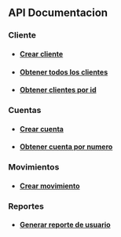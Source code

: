 ## API Documentacion

### Cliente

- #### [Crear cliente](docs/crearCliente.md)

- #### [Obtener todos los clientes](docs/obtenerClientes.md)

- #### [Obtener clientes por id](docs/obtenerClientesPorId.md)


### Cuentas

- #### [Crear cuenta](docs/crearCuenta.md)

- #### [Obtener cuenta por numero](docs/obtenerCuentaPorNumero.md)


### Movimientos

- #### [Crear movimiento](docs/crearMovimiento.md)


### Reportes

- #### [Generar reporte de usuario](docs/generarReportePorFechas.md)